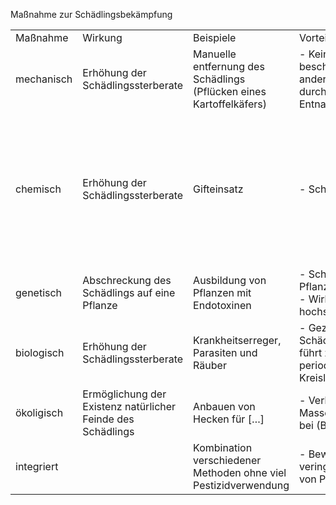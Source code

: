 Maßnahme zur Schädlingsbekämpfung

|            |                                                             |                                                                     |                                                                         |                                                                                                                                                                                                                                                                                                           |
| ---------- | ----------------------------------------------------------- | ------------------------------------------------------------------- | ----------------------------------------------------------------------- | --------------------------------------------------------------------------------------------------------------------------------------------------------------------------------------------------------------------------------------------------------------------------------------------------------- |
| Maßnahme   | Wirkung                                                     | Beispiele                                                           | Vorteile                                                                | Nachteile                                                                                                                                                                                                                                                                                                 |
| mechanisch | Erhöhung der Schädlingssterberate                           | Manuelle entfernung des Schädlings (Pflücken eines Kartoffelkäfers) | - Keine direkte beschädigung anderer Organismen durch gezielte Entnahme | - Mühsames Suchen                                                                                                                                                                                                                                                                                         |
| chemisch   | Erhöhung der Schädlingssterberate                           | Gifteinsatz                                                         | - Schnell und effektiv                                                  | - Gearbeitet wird mit lipidlöslichen Kontaktmittel, welches sowohl Schädling als auch dessen Feinde beeinträchtigt. 3. Lotka-Volterra Regel besagt, dass die Menge an Bäute hier schneller steigen wird.<br>- Geringer Satz der Schädlinge kann genetisch resistenzen bilden, welche sich dann ausbreitet |
| genetisch  | Abschreckung des Schädlings auf eine Pflanze                | Ausbildung von Pflanzen mit Endotoxinen                             | - Schädling meiden Pflanze<br>- Wirken hochspezifisch                   | - Falls die Pflanze Essbar ist, so ist diese für den weiteren Konsum ungeeignet<br>- Langzeitliche Resistenzen                                                                                                                                                                                            |
| biologisch | Erhöhung der Schädlingssterberate                           | Krankheitserreger, Parasiten und Räuber                             | - Geziehlte Schädlingsentfernung führt zu periodischem Kreislauf        | - Sicherstellung, dass bei Einführung eines Räubers dieser Nahrungsspezialist heißt                                                                                                                                                                                                                       |
| ökoligisch | Ermöglichung der Existenz natürlicher Feinde des Schädlings | Anbauen von Hecken für […]                                          | - Verhinderung von Massenvermehrung bei (Brachland)                     | - Mögliche Habitatsnieschenveränderung heimischer Arten                                                                                                                                                                                                                                                   |
| integriert |                                                             | Kombination verschiedener Methoden ohne viel Pestizidverwendung     | - Bewirgt ein veringerten einsatz von Pestiziden                        |                                                                                                                                                                                                                                                                                                           |





